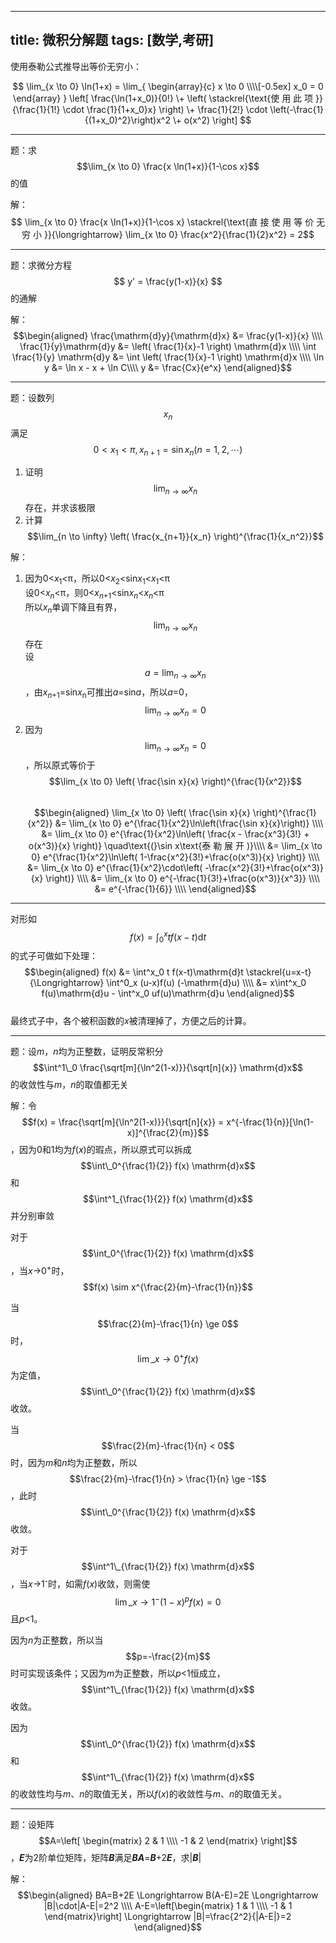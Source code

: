 -----
title: 微积分解题
tags: [数学,考研]
-----

使用泰勒公式推导出等价无穷小：

$$
\lim_{x \to 0} \ln(1+x) = \lim_{
  \begin{array}{c}
    x \to 0 \\\\[-0.5ex]
    x_0 = 0
  \end{array}
}
\left[
\frac{\ln(1+x_0)}{0!}
\+ \left( \stackrel{\text{使 用 此 项 }}{\frac{1}{1!} \cdot \frac{1}{1+x_0}x} \right)
\+ \frac{1}{2!} \cdot \left(-\frac{1}{(1+x_0)^2}\right)x^2
\+ o(x^2)
\right]
$$

---

题：求$$\lim_{x \to 0} \frac{x \ln(1+x)}{1-\cos x}$$的值

解：$$ \lim_{x \to 0} \frac{x \ln(1+x)}{1-\cos x} 
\stackrel{\text{直 接 使 用 等 价 无 穷 小 }}{\longrightarrow}
\lim_{x \to 0} \frac{x^2}{\frac{1}{2}x^2} = 2$$

---

题：求微分方程$$ y' = \frac{y(1-x)}{x} $$的通解

解：  
$$\begin{aligned}
\frac{\mathrm{d}y}{\mathrm{d}x} &= \frac{y(1-x)}{x} \\\\
\frac{1}{y}\mathrm{d}y &= \left( \frac{1}{x}-1 \right) \mathrm{d}x \\\\
\int \frac{1}{y} \mathrm{d}y &= \int \left( \frac{1}{x}-1 \right) \mathrm{d}x \\\\
\ln y &= \ln x - x + \ln C\\\\
y &= \frac{Cx}{e^x}
\end{aligned}$$

---

题：设数列$${x_n}$$满足$$0<x_1<\pi, x_{n+1}=\sin x_n (n=1,2,\cdots)$$

1. 证明$$\lim_{n \to \infty} x_n$$存在，并求该极限
2. 计算$$\lim_{n \to \infty} \left( \frac{x_{n+1}}{x_n} \right)^{\frac{1}{x_n^2}}$$

解：

1. 因为0\<*x*<sub>1</sub>\<π，所以0\<*x*<sub>2</sub>\<sin*x*<sub>1</sub>\<*x*<sub>1</sub>\<π  
设0\<*x*<sub>*n*</sub>\<π，则0<*x*<sub>*n*+1</sub>\<sin*x*<sub>*n*</sub>\<*x*<sub>*n*</sub>\<π  
所以*x*<sub>*n*</sub>单调下降且有界，$$\lim_{n \to \infty} x_n$$存在  
设$$a = \lim_{n \to \infty} x_n$$，由*x*<sub>*n*+1</sub>=sin*x*<sub>n</sub>可推出*a*=sin*a*，所以*a*=0，$$\lim_{n \to \infty} x_n = 0$$
2. 因为$$\lim_{n \to \infty} x_n = 0$$，所以原式等价于$$\lim_{x \to 0} \left( \frac{\sin x}{x} \right)^{\frac{1}{x^2}}$$  
$$\begin{aligned}
\lim_{x \to 0} \left( \frac{\sin x}{x} \right)^{\frac{1}{x^2}}
&= \lim_{x \to 0} e^{\frac{1}{x^2}\ln\left(\frac{\sin x}{x}\right)} \\\\
&= \lim_{x \to 0} e^{\frac{1}{x^2}\ln\left(
  \frac{x - \frac{x^3}{3!} + o(x^3)}{x}
\right)} \quad\text{(}\sin x\text{泰 勒 展 开 )}\\\\
&= \lim_{x \to 0} e^{\frac{1}{x^2}\ln\left(
  1-\frac{x^2}{3!}+\frac{o(x^3)}{x}
\right)} \\\\
&= \lim_{x \to 0} e^{\frac{1}{x^2}\cdot\left(
  -\frac{x^2}{3!}+\frac{o(x^3)}{x}
\right)} \\\\
&= \lim_{x \to 0} e^{-\frac{1}{3!}+\frac{o(x^3)}{x^3}} \\\\
&= e^{-\frac{1}{6}} \\\\
\end{aligned}$$

---

对形如$$f(x)= \int^x_0 t f(x-t)\mathrm{d}t$$的式子可做如下处理：  
$$\begin{aligned}
f(x) &= \int^x_0 t f(x-t)\mathrm{d}t \stackrel{u=x-t}{\Longrightarrow} \int^0_x (u-x)f(u) (-\mathrm{d}u) \\\\
     &= x\int^x_0 f(u)\mathrm{d}u - \int^x_0 uf(u)\mathrm{d}u
\end{aligned}$$  
最终式子中，各个被积函数的*x*被清理掉了，方便之后的计算。

---

题：设*m*，*n*均为正整数，证明反常积分$$\int^1\_0 \frac{\sqrt[m]{\ln^2(1-x)}}{\sqrt[n]{x}} \mathrm{d}x$$的收敛性与*m*，*n*的取值都无关

解：令$$f(x) = \frac{\sqrt[m]{\ln^2(1-x)}}{\sqrt[n]{x}} = x^{-\frac{1}{n}}[\ln(1-x)]^{\frac{2}{m}}$$，因为0和1均为*f*(*x*)的瑕点，所以原式可以拆成$$\int\_0^{\frac{1}{2}} f(x) \mathrm{d}x$$和$$\int^1_{\frac{1}{2}} f(x) \mathrm{d}x$$并分别审敛

对于$$\int_0^{\frac{1}{2}} f(x) \mathrm{d}x$$，当*x*→0<sup>+</sup>时，$$f(x) \sim x^{\frac{2}{m}-\frac{1}{n}}$$

当$$\frac{2}{m}-\frac{1}{n} \ge 0$$时，$$\lim\_{x \to 0^{+}}f(x)$$为定值，$$\int\_0^{\frac{1}{2}} f(x) \mathrm{d}x$$收敛。

当$$\frac{2}{m}-\frac{1}{n} < 0$$时，因为*m*和*n*均为正整数，所以$$\frac{2}{m}-\frac{1}{n} > \frac{1}{n} \ge -1$$，此时$$\int\_0^{\frac{1}{2}} f(x) \mathrm{d}x$$收敛。

对于$$\int^1\_{\frac{1}{2}} f(x) \mathrm{d}x$$，当*x*→1<sup>-</sup>时，如需*f*(*x*)收敛，则需使$$\lim\_{x \to 1^{-}} (1-x)^p f(x) = 0$$且*p*<1。

因为*n*为正整数，所以当$$p=-\frac{2}{m}$$时可实现该条件；又因为*m*为正整数，所以*p*<1恒成立，$$\int^1\_{\frac{1}{2}} f(x) \mathrm{d}x$$收敛。

因为$$\int\_0^{\frac{1}{2}} f(x) \mathrm{d}x$$和$$\int^1\_{\frac{1}{2}} f(x) \mathrm{d}x$$的收敛性均与*m*、*n*的取值无关，所以*f*(*x*)的收敛性与*m*、*n*的取值无关。

---

题：设矩阵$$A=\left[ \begin{matrix} 2 & 1 \\\\ -1 & 2 \end{matrix} \right]$$，***E***为2阶单位矩阵，矩阵***B***满足***BA***=***B***+2***E***，求|***B***|

解：  
$$\begin{aligned}
BA=B+2E \Longrightarrow B(A-E)=2E \Longrightarrow |B|\cdot|A-E|=2^2 \\\\
A-E=\left[\begin{matrix} 1 & 1 \\\\ -1 & 1 \end{matrix}\right]
\Longrightarrow |B|=\frac{2^2}{|A-E|}=2
\end{aligned}$$


